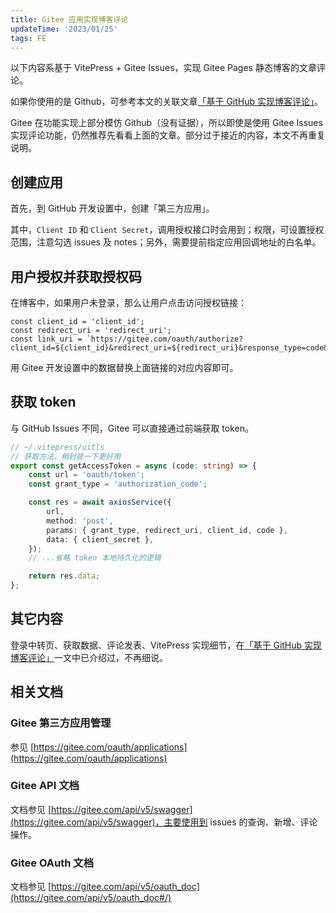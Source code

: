 ```yaml
---
title: Gitee 应用实现博客评论
updateTime: '2023/01/25'
tags: FE
---
```


以下内容系基于 VitePress + Gitee Issues，实现 Gitee Pages 静态博客的文章评论。

如果你使用的是 Github，可参考本文的关联文章[「基于 GitHub 实现博客评论」](/CODES/vitepress-github-issues.html)。

Gitee 在功能实现上部分模仿 Github（没有证据），所以即使是使用 Gitee Issues 实现评论功能，仍然推荐先看看上面的文章。部分过于接近的内容，本文不再重复说明。

## 创建应用
首先，到 GitHub 开发设置中，创建「第三方应用」。

其中，`Client ID` 和 `Client Secret`，调用授权接口时会用到；权限，可设置授权范围，注意勾选 issues 及 notes；另外，需要提前指定应用回调地址的白名单。

## 用户授权并获取授权码
在博客中，如果用户未登录，那么让用户点击访问授权链接：
```javascript{3}
const client_id = 'client_id';
const redirect_uri = 'redirect_uri';
const link_uri = `https://gitee.com/oauth/authorize?client_id=${client_id}&redirect_uri=${redirect_uri}&response_type=code&scope=user_info%20issues%20notes`;
```

用 Gitee 开发设置中的数据替换上面链接的对应内容即可。

## 获取 token
与 GitHub Issues 不同，Gitee 可以直接通过前端获取 token。

```typescript
// ~/.vitepress/uitls
// 获取方法，稍封装一下更好用
export const getAccessToken = async (code: string) => {
    const url = 'oauth/token';
    const grant_type = 'authorization_code';

    const res = await axiosService({
        url,
        method: 'post',
        params: { grant_type, redirect_uri, client_id, code },
        data: { client_secret },
    });
    // ...省略 token 本地持久化的逻辑

    return res.data;
};
```

## 其它内容
登录中转页、获取数据、评论发表、VitePress 实现细节，在[「基于 GitHub 实现博客评论」](/CODES/vitepress-github-issues.html)一文中已介绍过，不再细说。

## 相关文档

### Gitee 第三方应用管理
参见 [https://gitee.com/oauth/applications](https://gitee.com/oauth/applications)

### Gitee API 文档
文档参见 [https://gitee.com/api/v5/swagger](https://gitee.com/api/v5/swagger)，主要使用到 issues 的查询、新增、评论操作。

### Gitee OAuth 文档
文档参见 [https://gitee.com/api/v5/oauth_doc](https://gitee.com/api/v5/oauth_doc#/)
